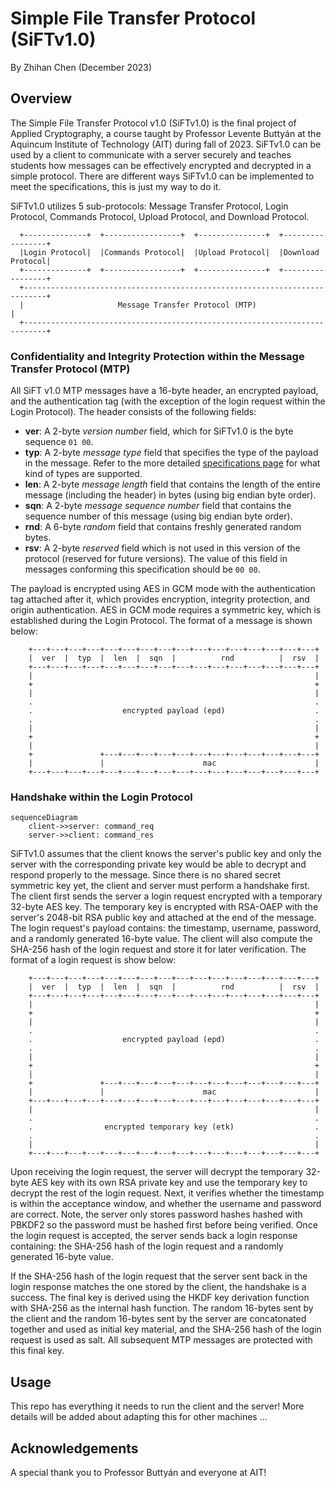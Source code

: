 # Simple File Transfer Protocol (SiFTv1.0)

By Zhihan Chen (December 2023)

## Overview

The Simple File Transfer Protocol v1.0 (SiFTv1.0) is the final project of Applied Cryptography, a course taught by Professor Levente Buttyán at the Aquincum Institute of Technology (AIT) during fall of 2023. SiFTv1.0 can be used by a client to communicate with a server securely and teaches students how messages can be effectively encrypted and decrypted in a simple protocol. There are different ways SiFTv1.0 can be implemented to meet the specifications, this is just my way to do it.

SiFTv1.0 utilizes 5 sub-protocols: Message Transfer Protocol, Login Protocol, Commands Protocol, Upload Protocol, and Download Protocol.

```
  +--------------+  +-----------------+  +---------------+  +-----------------+
  |Login Protocol|  |Commands Protocol|  |Upload Protocol|  |Download Protocol|
  +--------------+  +-----------------+  +---------------+  +-----------------+
  +---------------------------------------------------------------------------+
  |                     Message Transfer Protocol (MTP)                       |
  +---------------------------------------------------------------------------+
```

### Confidentiality and Integrity Protection within the Message Transfer Protocol (MTP)

All SiFT v1.0 MTP messages have a 16-byte header, an encrypted payload, and the authentication tag (with the exception of the login request within the Login Protocol). The header consists of the following fields:

- **ver**: A 2-byte _version number_ field, which for SiFTv1.0 is the byte sequence `01 00`.
- **typ**: A 2-byte _message type_ field that specifies the type of the payload in the message. Refer to the more detailed [specifications page](https://github.com/zhihanC/simple-file-transfer-protocol/blob/main/_specification/SiFT%20v1.0%20specification.md) for what kind of types are supported.
- **len**: A 2-byte _message length_ field that contains the length of the entire message (including the header) in bytes (using big endian byte order).
- **sqn**: A 2-byte _message sequence number_ field that contains the sequence number of this message (using big endian byte order).
- **rnd**: A 6-byte _random_ field that contains freshly generated random bytes.
- **rsv**: A 2-byte _reserved_ field which is not used in this version of the protocol (reserved for future versions). The value of this field in messages conforming this specification should be `00 00`.

The payload is encrypted using AES in GCM mode with the authentication tag attached after it, which provides encryption, integrity protection, and origin authentication. AES in GCM mode requires a symmetric key, which is established during the Login Protocol. The format of a message is shown below:

```
	+---+---+---+---+---+---+---+---+---+---+---+---+---+---+---+---+
	|  ver  |  typ  |  len  |  sqn  |          rnd          |  rsv  |
	+---+---+---+---+---+---+---+---+---+---+---+---+---+---+---+---+
	|                                                               |
	+                                                               +
	|                                                               |
	.                                                               .
	.                    encrypted payload (epd)                    .
	.                                                               .
	|                                                               |
	+                                                               +
	|                                                               |
	+               +---+---+---+---+---+---+---+---+---+---+---+---+
	|               |                      mac                      |
	+---+---+---+---+---+---+---+---+---+---+---+---+---+---+---+---+
```

### Handshake within the Login Protocol

```mermaid
sequenceDiagram
    client->>server: command_req
    server->>client: command_res
```

SiFTv1.0 assumes that the client knows the server's public key and only the server with the corresponding private key would be able to decrypt and respond properly to the message. Since there is no shared secret symmetric key yet, the client and server must perform a handshake first. The client first sends the server a login request encrypted with a temporary 32-byte AES key. The temporary key is encrypted with RSA-OAEP with the server's 2048-bit RSA public key and attached at the end of the message. The login request's payload contains: the timestamp, username, password, and a randomly generated 16-byte value. The client will also compute the SHA-256 hash of the login request and store it for later verification. The format of a login request is show below:

```
	+---+---+---+---+---+---+---+---+---+---+---+---+---+---+---+---+
	|  ver  |  typ  |  len  |  sqn  |          rnd          |  rsv  |
	+---+---+---+---+---+---+---+---+---+---+---+---+---+---+---+---+
	|                                                               |
	+                                                               +
	|                                                               |
	.                                                               .
	.                    encrypted payload (epd)                    .
	.                                                               .
	|                                                               |
	+                                                               +
	|                                                               |
	+               +---+---+---+---+---+---+---+---+---+---+---+---+
	|               |                      mac                      |
	+---+---+---+---+---+---+---+---+---+---+---+---+---+---+---+---+
	|                                                               |
	.                                                               .
	.                encrypted temporary key (etk)                  .
	.                                                               .
	|                                                               |
	+---+---+---+---+---+---+---+---+---+---+---+---+---+---+---+---+
```

Upon receiving the login request, the server will decrypt the temporary 32-byte AES key with its own RSA private key and use the temporary key to decrypt the rest of the login request. Next, it verifies whether the timestamp is within the acceptance window, and whether the username and password are correct. Note, the server only stores password hashes hashed with PBKDF2 so the password must be hashed first before being verified. Once the login request is accepted, the server sends back a login response containing: the SHA-256 hash of the login request and a randomly generated 16-byte value.

If the SHA-256 hash of the login request that the server sent back in the login response matches the one stored by the client, the handshake is a success. The final key is derived using the HKDF key derivation function with SHA-256 as the internal hash function. The random 16-bytes sent by the client and the random 16-bytes sent by the server are concatonated together and used as initial key material, and the SHA-256 hash of the login request is used as salt. All subsequent MTP messages are protected with this final key.

## Usage

This repo has everything it needs to run the client and the server! More details will be added about adapting this for other machines ...

## Acknowledgements

A special thank you to Professor Buttyán and everyone at AIT!
